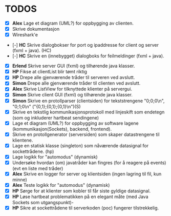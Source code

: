 # TODOS
- [x] **Alex** Lage et diagram (UML?) for oppbygging av clienten.
- [x] Skrive dokumentasjon
- [x] Wireshark'e
- [-] **HC** Skrive dialogbokser for port og ipaddresse for client og server (fxml + java). (HC)
- [-] **HC** Skrive en (innebygget) dialogboks for feilmeldinger (fxml + java).
- [x] **Erlend** Skrive server GUI (fxml) og tilhørende java klasser.
- [x] **HP** Fikse at clientList blir tømt riktig
- [x] **HP** Drepe alle gjenværende tråder til serveren ved avslutt.
- [x] **Simon** Drepe alle gjenværende tråder til clienten ved avslutt.
- [x] **Alex** Skrive ListView for tilknyttede klienter på servergui.
- [x] **Simon** Skrive client GUI (fxml) og tilhørende java klasser.
- [x] **Simon** Skrive en protollparser (clientsiden) for tekststrengene "0;0;0\n", "0;1;0\n" ("{0,1};{0,1};{0,1}\n")(S)
- [x] Skrive en tekstlig kommunikasjonsprotokoll med linjeskift som endetegn (som og inkluderer hartbeat sendingene)
- [x] Lage et diagram (UML?) for oppbygging av software lagene (kommunikasjon(Sockets), backend, frontend).
- [x] Skrive en protollgenerator (serversiden) som skaper datastrengene til klientene.
- [x] Lage en statisk klasse (singleton) som nåværende datasignal for sockettrådene. (hp)
- [x] Lage logikk for "automodus" (dynamisk)
- [x] Undersøke hvordan (om) javatråder kan fingres (for å reagere på events) (evt en liste med tråder)
- [x] **Alex** Skrive en logger for server og klientsiden (ingen lagring til fil, kun minne)
- [x] **Alex** Teste logikk for "automodus" (dynamisk)
- [x] **HP** Sørge for at klienter som kobler til får siste gyldige datasignal.
- [x] **HP** Løse hartbeat problematikken på en elegant måte (med Java Sockets som utgangspunkt)- 
- [x] **HP** Sikre at sockettrådene til serverkoden (poc) fungerer tilstrekkelig.
